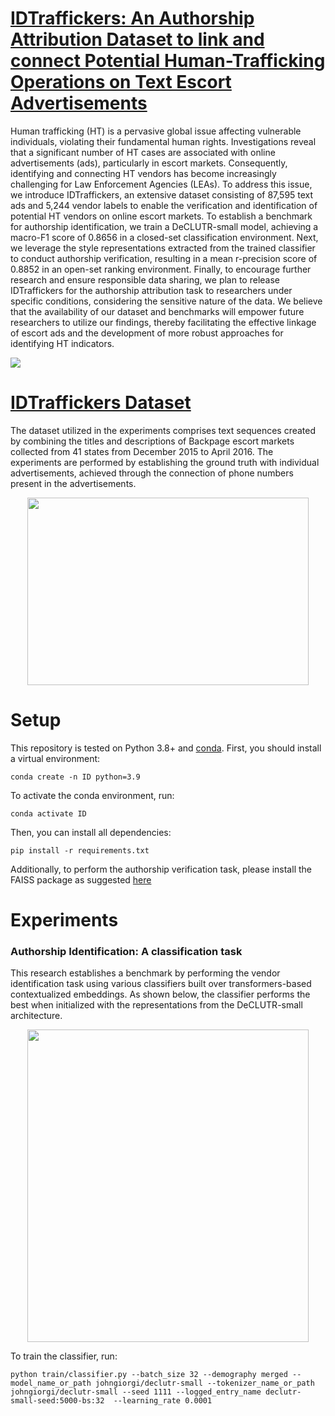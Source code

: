 # [IDTraffickers: An Authorship Attribution Dataset to link and connect Potential Human-Trafficking Operations on Text Escort Advertisements](https://arxiv.org/abs/2310.05484)

Human trafficking (HT) is a pervasive global issue affecting vulnerable individuals, violating their fundamental human rights. Investigations reveal that a significant number of HT cases are associated with online advertisements (ads), particularly in escort markets. Consequently, identifying and connecting HT vendors has become increasingly challenging for Law Enforcement Agencies (LEAs). To address this issue, we introduce IDTraffickers, an extensive dataset consisting of 87,595 text ads and 5,244 vendor labels to enable the verification and identification of potential HT vendors on online escort markets. To establish a benchmark for authorship identification, we train a DeCLUTR-small model, achieving a macro-F1 score of 0.8656 in a closed-set classification environment. Next, we leverage the style representations extracted from the trained classifier to conduct authorship verification, resulting in a mean r-precision score of 0.8852 in an open-set ranking environment. Finally, to encourage further research and ensure responsible data sharing, we plan to release IDTraffickers for the authorship attribution task to researchers under specific conditions, considering the sensitive nature of the data. We believe that the availability of our dataset and benchmarks will empower future researchers to utilize our findings, thereby facilitating the effective linkage of escort ads and the development of more robust approaches for identifying HT indicators.

![](https://github.com/vageeshSaxena/IDTraffickers/blob/main/Images/Screenshot%20from%202023-10-12%2022-18-06.png)

# [IDTraffickers Dataset](https://dataverse.nl/dataset.xhtml?persistentId=doi:10.34894/NZ7VLC)

The dataset utilized in the experiments comprises text sequences created by combining the titles and descriptions of Backpage escort markets collected from 41 states from December 2015 to April 2016. The experiments are performed by establishing the ground truth with individual advertisements, achieved through the connection of phone numbers present in the advertisements. 

<p align="center">
  <img src="https://github.com/vageeshSaxena/IDTraffickers/blob/main/Images/Screenshot%20from%202023-10-12%2022-18-53.png" width="450" height="300">
</p>

# Setup
This repository is tested on Python 3.8+ and [conda](https://docs.conda.io/projects/miniconda/en/latest/). First, you should install a virtual environment:
```
conda create -n ID python=3.9
```

To activate the conda environment, run:
```
conda activate ID
```

Then, you can install all dependencies:
```
pip install -r requirements.txt
```

Additionally, to perform the authorship verification task, please install the FAISS package as suggested [here](https://github.com/facebookresearch/faiss/blob/main/INSTALL.md)


# Experiments
### Authorship Identification: A classification task
This research establishes a benchmark by performing the vendor identification task using various classifiers built over transformers-based contextualized embeddings. As shown below, the classifier performs the best when initialized with the representations from the DeCLUTR-small architecture. 
<p align="center">
  <img src="https://github.com/vageeshSaxena/IDTraffickers/blob/main/Images/Screenshot%20from%202023-10-12%2022-19-17.png" width="450" height="500">
</p>

To train the classifier, run:
```
python train/classifier.py --batch_size 32 --demography merged --model_name_or_path johngiorgi/declutr-small --tokenizer_name_or_path johngiorgi/declutr-small --seed 1111 --logged_entry_name declutr-small-seed:5000-bs:32  --learning_rate 0.0001
```


